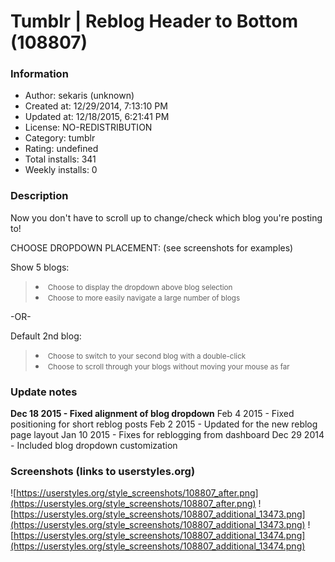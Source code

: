 # Tumblr | Reblog Header to Bottom (108807)

### Information
- Author: sekaris (unknown)
- Created at: 12/29/2014, 7:13:10 PM
- Updated at: 12/18/2015, 6:21:41 PM
- License: NO-REDISTRIBUTION
- Category: tumblr
- Rating: undefined
- Total installs: 341
- Weekly installs: 0


### Description
Now you don't have to scroll up to change/check which blog you're posting to!

CHOOSE DROPDOWN PLACEMENT: (see screenshots for examples)

Show 5 blogs: 
<blockquote>
<li><small>Choose to display the dropdown above blog selection</small></li>
<li><small>Choose to more easily navigate a large number of blogs</small></li>
</blockquote>
<p></p>
<p>-OR-</p>
<p></p>
Default 2nd blog: 
<blockquote>
<li><small>Choose to switch to your second blog with a double-click</small></li>
<li><small>Choose to scroll through your blogs without moving your mouse as far</small></li>
</blockquote>

### Update notes
<b>Dec 18 2015 - Fixed alignment of blog dropdown</b>
Feb 4 2015 - Fixed positioning for short reblog posts
Feb 2 2015 - Updated for the new reblog page layout
Jan 10 2015 - Fixes for reblogging from dashboard
Dec 29 2014 - Included blog dropdown customization

### Screenshots (links to userstyles.org)
![https://userstyles.org/style_screenshots/108807_after.png](https://userstyles.org/style_screenshots/108807_after.png)
![https://userstyles.org/style_screenshots/108807_additional_13473.png](https://userstyles.org/style_screenshots/108807_additional_13473.png)
![https://userstyles.org/style_screenshots/108807_additional_13474.png](https://userstyles.org/style_screenshots/108807_additional_13474.png)


